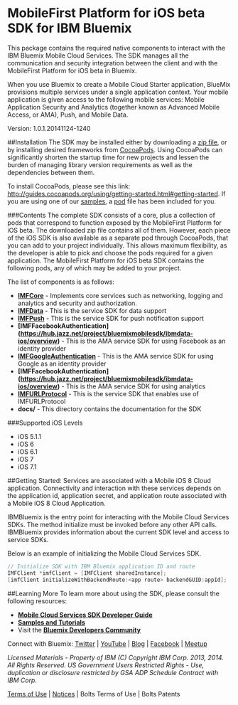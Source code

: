 MobileFirst Platform for iOS beta SDK for IBM Bluemix
===

This package contains the required native components to interact with the IBM
Bluemix Mobile Cloud Services.  The SDK manages all the communication and security integration between 
the client and with the MobileFirst Platform for iOS beta in Bluemix.

When you use Bluemix to create a Mobile Cloud Starter application, BlueMix provisions 
multiple services under a single application context. Your mobile application is given 
access to the following mobile services: Mobile Application Security and Analytics (together known as Advanced Mobile Access, or AMA), Push, and Mobile Data.

Version: 1.0.1.20141124-1240

##Installation
The SDK may be installed either by downloading a [zip file](https://mbaas-catalog.ng.bluemix.net/sdk/ibm-baas-sdk-ios.zip),
or by installing desired frameworks from [CocoaPods](http://cocoapods.org/). Using CocoaPods 
can significantly shorten the startup time for new projects and lessen the burden of managing 
library version requirements as well as the dependencies between them.

To install CocoaPods, please see this link: http://guides.cocoapods.org/using/getting-started.html#getting-started.  If you
are using one of our [samples](https://hub.jazz.net/user/mobilecloud),
a [pod](http://guides.cocoapods.org/using/the-podfile.html)
file has been included for you.

###Contents
The complete SDK consists of a core, plus a collection of pods that correspond to function exposed
by the MobileFirst Platform for iOS beta.  The downloaded zip file
contains all of them. However, each piece of the iOS SDK is also available as a separate pod
through CocoaPods, 
that you can add to your project individually. This allows maximum flexibility, as the developer is able to 
pick and choose the pods required for a given application. The MobileFirst Platform for iOS beta SDK contains the following 
pods, any of which may be added to your project.

The list of components is as follows:
- **[IMFCore](https://hub.jazz.net/project/bluemixmobilesdk/ibmbluemix-ios/overview)** - Implements core services such as networking, logging and analytics and security and authorization.
- **[IMFData](https://hub.jazz.net/project/bluemixmobilesdk/ibmpush-ios/overview)** - This is the service SDK for data support
- **[IMFPush](https://hub.jazz.net/project/bluemixmobilesdk/ibmpush-ios/overview)** - This is the service SDK for push notification support
- **[IMFFacebookAuthentication] (https://hub.jazz.net/project/bluemixmobilesdk/ibmdata-ios/overview)** - This is the AMA service SDK for using Facebook as an identity provider
- **[IMFGoogleAuthentication](https://hub.jazz.net/project/bluemixmobilesdk/ibmfilesync-ios/overview)** - This is the AMA service SDK for using Google as an identity provider
- **[IMFFacebookAuthentication] (https://hub.jazz.net/project/bluemixmobilesdk/ibmdata-ios/overview)** - This is the AMA service SDK for using analytics
- **[IMFURLProtocol](https://hub.jazz.net/project/bluemixmobilesdk/ibmcloudcode-ios/overview)** - This is the service SDK that enables use of IMFURLProtocol  
- **docs/** - This directory contains the documentation for the SDK

###Supported iOS Levels
- iOS 5.1.1
- iOS 6
- iOS 6.1
- iOS 7
- iOS 7.1

##Getting Started:
Services are associated with a Mobile iOS 8 Cloud application. Connectivity and interaction with
these services depends on the application id, application secret, and application route associated
with a Mobile iOS 8 Cloud Application.

IBMBluemix is the entry point for interacting with the Mobile Cloud Services SDKs.  The method initialize 
must be invoked before any other API calls.  IBMBluemix provides information about the current SDK level 
and access to service SDKs.

Below is an example of initializing the Mobile Cloud Services SDK.
```objective-c
// Initialize SDK with IBM Bluemix application ID and route
IMFClient *imfClient = [IMFClient sharedInstance];
[imfClient initializeWithBackendRoute:<app route> backendGUID:appId];
```

##Learning More
To learn more about using the SDK, please consult the following resources:
- **[Mobile Cloud Services SDK Developer Guide](http://mbaas-gettingstarted.ng.bluemix.net/)**
- **[Samples and Tutorials](https://www.ng.bluemix.net/docs/#starters/mobile/index.html#samples)**
- Visit the **[Bluemix Developers Community](https://developer.ibm.com/bluemix/)**

Connect with Bluemix: [Twitter](https://twitter.com/ibmbluemix) |
[YouTube](https://www.youtube.com/playlist?list=PLzpeuWUENMK2d3L5qCITo2GQEt-7r0oqm) |
[Blog](https://developer.ibm.com/bluemix/blog/) |
[Facebook](https://www.facebook.com/ibmbluemix) |
[Meetup](http://www.meetup.com/bluemix/)

*Licensed Materials - Property of IBM
(C) Copyright IBM Corp. 2013, 2014. All Rights Reserved.
US Government Users Restricted Rights - Use, duplication or
disclosure restricted by GSA ADP Schedule Contract with IBM Corp.*

[Terms of Use](https://hub.jazz.net/project/bluemixmobilesdk/ibmbluemix-android/overview#https://hub.jazz.net/gerrit/plugins/gerritfs/contents/bluemixmobilesdk%252Fibmbluemix-android/refs%252Fheads%252Fmaster/License.txt) |
[Notices]() | Bolts Terms of Use | Bolts Patents